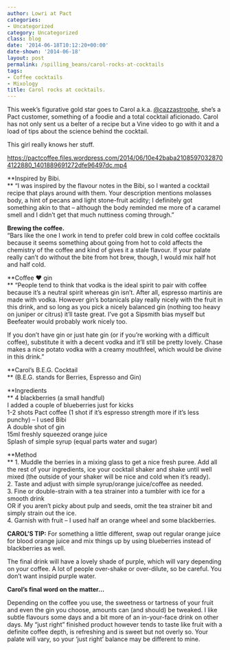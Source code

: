 ```yaml
---
author: Lowri at Pact
categories:
- Uncategorized
category: Uncategorized
class: blog
date: '2014-06-18T10:12:20+00:00'
date-shown: '2014-06-18'
layout: post
permalink: /spilling_beans/carol-rocks-at-cocktails
tags:
- Coffee cocktails
- Mixology
title: Carol rocks at cocktails.
---
```


This week’s figurative gold star goes to Carol a.k.a.
[@cazzastrophe](https://twitter.com/cazzastrophe), she’s a Pact customer,
something of a foodie and a total cocktail aficionado. Carol has not only sent
us a belter of a recipe but a Vine video to go with it and a load of tips
about the science behind the cocktail.

This girl really knows her stuff.

<https://pactcoffee.files.wordpress.com/2014/06/10e42baba21085970328704122880_1401889691272dfe96497dc.mp4>

**Inspired by Bibi.  
** “I was inspired by the flavour notes in the Bibi, so I wanted a cocktail
recipe that plays around with them. Your description mentions molasses body, a
hint of pecans and light stone-fruit acidity; I definitely got something akin
to that – although the body reminded me more of a caramel smell and I didn’t
get that much nuttiness coming through.”

**Brewing the coffee.**  
“Bars like the one I work in tend to prefer cold brew in cold coffee cocktails
because it seems something about going from hot to cold affects the chemistry
of the coffee and kind of gives it a stale flavour. If your palate really
can’t do without the bite from hot brew, though, I would mix half hot and half
cold.

**Coffee ♥ gin  
** “People tend to think that vodka is the ideal spirit to pair with coffee
because it’s a neutral spirit whereas gin isn’t. After all, espresso martinis
are made with vodka. However gin’s botanicals play really nicely with the
fruit in this drink, and so long as you pick a nicely balanced gin (nothing
too heavy on juniper or citrus) it’ll taste great. I’ve got a Sipsmith bias
myself but Beefeater would probably work nicely too.

If you don’t have gin or just hate gin (or if you’re working with a difficult
coffee), substitute it with a decent vodka and it’ll still be pretty lovely.
Chase makes a nice potato vodka with a creamy mouthfeel, which would be divine
in this drink.”

**Carol’s B.E.G. Cocktail  
** (B.E.G. stands for Berries, Espresso and Gin)

**Ingredients  
** 4 blackberries (a small handful)  
I added a couple of blueberries just for kicks  
1-2 shots Pact coffee (1 shot if it’s espresso strength more if it’s less
punchy) – I used Bibi  
A double shot of gin  
15ml freshly squeezed orange juice  
Splash of simple syrup (equal parts water and sugar)

**Method  
** 1\. Muddle the berries in a mixing glass to get a nice fresh puree. Add all
the rest of your ingredients, ice your cocktail shaker and shake until well
mixed (the outside of your shaker will be nice and cold when it’s ready).  
2\. Taste and adjust with simple syrup/orange juice/coffee as needed.  
3\. Fine or double-strain with a tea strainer into a tumbler with ice for a
smooth drink  
OR if you aren’t picky about pulp and seeds, omit the tea strainer bit and
simply strain out the ice.  
4\. Garnish with fruit – I used half an orange wheel and some blackberries.

**CAROL’S TIP:** For something a little different, swap out regular orange
juice for blood orange juice and mix things up by using blueberries instead of
blackberries as well.

The final drink will have a lovely shade of purple, which will vary depending
on your coffee. A lot of people over-shake or over-dilute, so be careful. You
don’t want insipid purple water.

**Carol’s final word on the matter…**

Depending on the coffee you use, the sweetness or tartness of your fruit and
even the gin you choose, amounts can (and should) be tweaked. I like subtle
flavours some days and a bit more of an in-your-face drink on other days. My
“just right” finished product however tends to taste like fruit with a
definite coffee depth, is refreshing and is sweet but not overly so. Your
palate will vary, so your ‘just right’ balance may be different to mine.